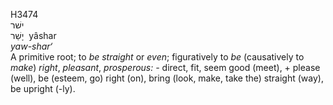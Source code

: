 <body>
  <p>H3474<br>  ישׁר  <br> יָשַׁר  ‎  yâshar  <br><i>yaw-shar‘ </i><br>A primitive root; to <i>be</i> <i>straight</i> or <i>even</i>; figuratively to <i>be</i> (causatively to <i>make</i>) <i>right</i>, <i>pleasant</i>, <i>prosperous: - </i>direct, fit, seem good (meet), + please (well), be (esteem, go) right (on), bring (look, make, take the) straight (way), be upright (-ly).<br></p>
 </body>
